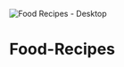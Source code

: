 ![Food Recipes - Desktop](https://user-images.githubusercontent.com/75779251/120469904-3d45c400-c3a3-11eb-873c-74f3df62d083.png)
# Food-Recipes
